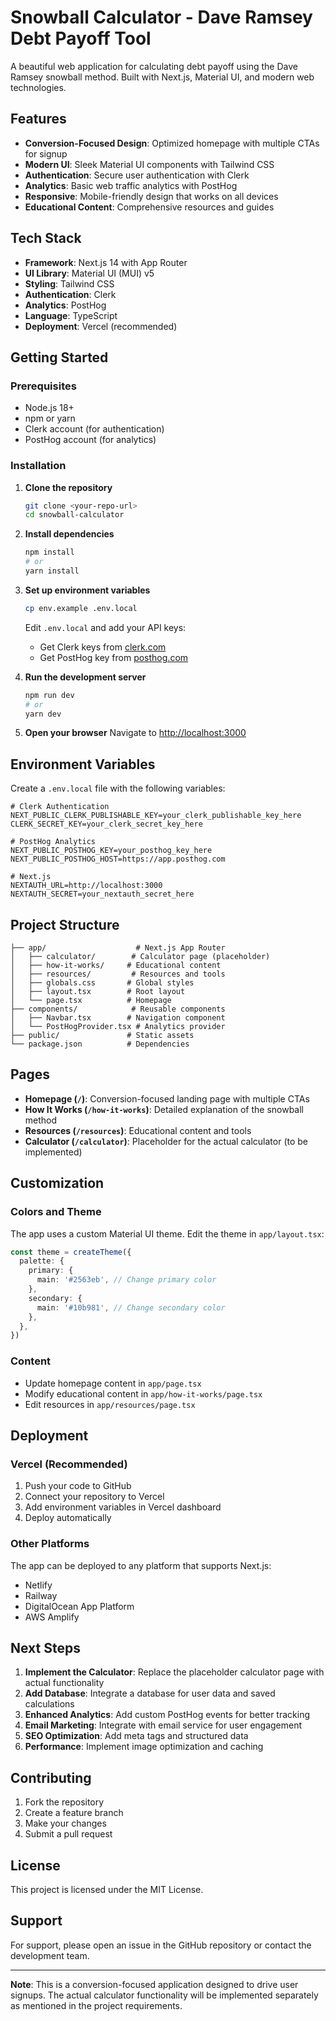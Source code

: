 # Snowball Calculator - Dave Ramsey Debt Payoff Tool

A beautiful web application for calculating debt payoff using the Dave Ramsey snowball method. Built with Next.js, Material UI, and modern web technologies.

## Features

- **Conversion-Focused Design**: Optimized homepage with multiple CTAs for signup
- **Modern UI**: Sleek Material UI components with Tailwind CSS
- **Authentication**: Secure user authentication with Clerk
- **Analytics**: Basic web traffic analytics with PostHog
- **Responsive**: Mobile-friendly design that works on all devices
- **Educational Content**: Comprehensive resources and guides

## Tech Stack

- **Framework**: Next.js 14 with App Router
- **UI Library**: Material UI (MUI) v5
- **Styling**: Tailwind CSS
- **Authentication**: Clerk
- **Analytics**: PostHog
- **Language**: TypeScript
- **Deployment**: Vercel (recommended)

## Getting Started

### Prerequisites

- Node.js 18+ 
- npm or yarn
- Clerk account (for authentication)
- PostHog account (for analytics)

### Installation

1. **Clone the repository**
   ```bash
   git clone <your-repo-url>
   cd snowball-calculator
   ```

2. **Install dependencies**
   ```bash
   npm install
   # or
   yarn install
   ```

3. **Set up environment variables**
   ```bash
   cp env.example .env.local
   ```
   
   Edit `.env.local` and add your API keys:
   - Get Clerk keys from [clerk.com](https://clerk.com)
   - Get PostHog key from [posthog.com](https://posthog.com)

4. **Run the development server**
   ```bash
   npm run dev
   # or
   yarn dev
   ```

5. **Open your browser**
   Navigate to [http://localhost:3000](http://localhost:3000)

## Environment Variables

Create a `.env.local` file with the following variables:

```env
# Clerk Authentication
NEXT_PUBLIC_CLERK_PUBLISHABLE_KEY=your_clerk_publishable_key_here
CLERK_SECRET_KEY=your_clerk_secret_key_here

# PostHog Analytics
NEXT_PUBLIC_POSTHOG_KEY=your_posthog_key_here
NEXT_PUBLIC_POSTHOG_HOST=https://app.posthog.com

# Next.js
NEXTAUTH_URL=http://localhost:3000
NEXTAUTH_SECRET=your_nextauth_secret_here
```

## Project Structure

```
├── app/                    # Next.js App Router
│   ├── calculator/        # Calculator page (placeholder)
│   ├── how-it-works/     # Educational content
│   ├── resources/         # Resources and tools
│   ├── globals.css       # Global styles
│   ├── layout.tsx        # Root layout
│   └── page.tsx          # Homepage
├── components/            # Reusable components
│   ├── Navbar.tsx        # Navigation component
│   └── PostHogProvider.tsx # Analytics provider
├── public/               # Static assets
└── package.json          # Dependencies
```

## Pages

- **Homepage (`/`)**: Conversion-focused landing page with multiple CTAs
- **How It Works (`/how-it-works`)**: Detailed explanation of the snowball method
- **Resources (`/resources`)**: Educational content and tools
- **Calculator (`/calculator`)**: Placeholder for the actual calculator (to be implemented)

## Customization

### Colors and Theme
The app uses a custom Material UI theme. Edit the theme in `app/layout.tsx`:

```typescript
const theme = createTheme({
  palette: {
    primary: {
      main: '#2563eb', // Change primary color
    },
    secondary: {
      main: '#10b981', // Change secondary color
    },
  },
})
```

### Content
- Update homepage content in `app/page.tsx`
- Modify educational content in `app/how-it-works/page.tsx`
- Edit resources in `app/resources/page.tsx`

## Deployment

### Vercel (Recommended)

1. Push your code to GitHub
2. Connect your repository to Vercel
3. Add environment variables in Vercel dashboard
4. Deploy automatically

### Other Platforms

The app can be deployed to any platform that supports Next.js:
- Netlify
- Railway
- DigitalOcean App Platform
- AWS Amplify

## Next Steps

1. **Implement the Calculator**: Replace the placeholder calculator page with actual functionality
2. **Add Database**: Integrate a database for user data and saved calculations
3. **Enhanced Analytics**: Add custom PostHog events for better tracking
4. **Email Marketing**: Integrate with email service for user engagement
5. **SEO Optimization**: Add meta tags and structured data
6. **Performance**: Implement image optimization and caching

## Contributing

1. Fork the repository
2. Create a feature branch
3. Make your changes
4. Submit a pull request

## License

This project is licensed under the MIT License.

## Support

For support, please open an issue in the GitHub repository or contact the development team.

---

**Note**: This is a conversion-focused application designed to drive user signups. The actual calculator functionality will be implemented separately as mentioned in the project requirements.
